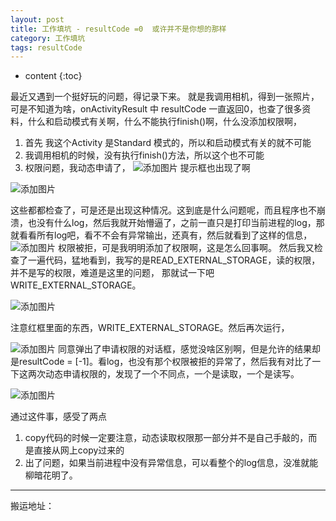```yaml
---
layout: post
title: 工作填坑 - resultCode =0  或许并不是你想的那样
category: 工作填坑
tags: resultCode
---
```

* content
{:toc}

最近又遇到一个挺好玩的问题，得记录下来。
就是我调用相机，得到一张照片，可是不知道为啥，onActivityResult 中 resultCode 一直返回0，也查了很多资料，什么和启动模式有关啊，什么不能执行finish()啊，什么没添加权限啊，
1. 首先 我这个Activity 是Standard 模式的，所以和启动模式有关的就不可能
2. 我调用相机的时候，没有执行finish()方法，所以这个也不可能
3. 权限问题，我动态申请了，
![添加图片](../../../../images/permission_code_1.png)
提示框也出现了啊

![添加图片](../../../../images/permission_1.png)

这些都都检查了，可是还是出现这种情况。这到底是什么问题呢，而且程序也不崩溃，也没有什么log，然后我就开始懵逼了，之前一直只是打印当前进程的log，那就看看所有log吧，看不不会有异常输出，还真有，然后就看到了这样的信息，
![添加图片](../../../../images/permission_denied.png)
权限被拒，可是我明明添加了权限啊，这是怎么回事啊。
然后我又检查了一遍代码，猛地看到，我写的是READ_EXTERNAL_STORAGE，读的权限，并不是写的权限，难道是这里的问题， 那就试一下吧 WRITE_EXTERNAL_STORAGE。

![添加图片](../../../../images/permission_code_2.png)

注意红框里面的东西，WRITE_EXTERNAL_STORAGE。然后再次运行，

![添加图片](../../../../images/permission_2.png)
同意弹出了申请权限的对话框，感觉没啥区别啊，但是允许的结果却是resultCode = [-1]。看log，也没有那个权限被拒的异常了，然后我有对比了一下这两次动态申请权限的，发现了一个不同点，一个是读取，一个是读写。

![添加图片](../../../../images/permission_3.jpg)


通过这件事，感受了两点
1. copy代码的时候一定要注意，动态读取权限那一部分并不是自己手敲的，而是直接从网上copy过来的
2. 出了问题，如果当前进程中没有异常信息，可以看整个的log信息，没准就能柳暗花明了。


---
搬运地址：    

